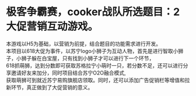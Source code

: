 # 极客争霸赛，cooker战队所选题目：2大促营销互动游戏。<br>
本游戏以H5为基础，以营销为前提，结合题目的功能需求进行开发。<br>
本项目以618大促为事件，以苏宁logo小狮子为互动人物，首先是进行智取小狮子，小狮子躲在白宝屋，只有找到小狮子才可以进行下一个环节，<br>
618抓萌狮，达到分数即可获取苏格拉宁小萌时一只，若分数不足，还可以进行分享邀请好友来加分，同时项目结合苏宁O2O融合模式,<br>
获取萌狮可到就近苏宁易购旗舰店领取。同时，还可以添加广告促销栏等增值和拉新环节，真正做到了大促营销的意义。<br>